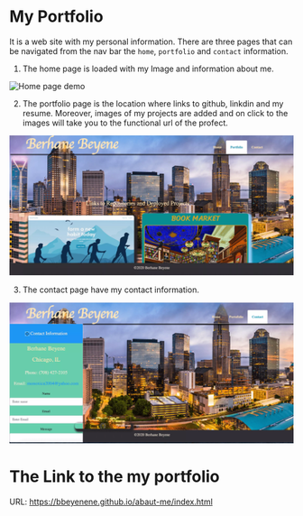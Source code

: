 # My Portfolio
It is a web site with my personal information. There are three pages that can be navigated from the nav bar the `home`, `portfolio` and `contact` information. 
1. The home page is loaded with my Image and information about me. 

![Home page demo](Assets/Images/hom.webp)

2. The portfolio page is the location where links to github, linkdin and my resume. Moreover, images of my projects are added and on click to the images will take you to the functional url of the profect.

![Portfolio page demo](Assets/Images/port.webp)

3. The contact page have my contact information.

![Contact page demo](Assets/Images/con.webp)


# The Link to the my portfolio
URL: https://bbeyenene.github.io/abaut-me/index.html